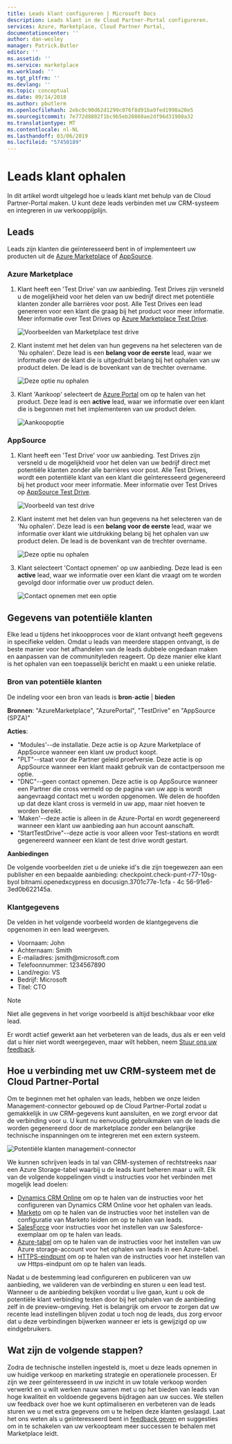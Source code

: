 ```yaml
---
title: Leads klant configureren | Microsoft Docs
description: Leads klant in de Cloud Partner-Portal configureren.
services: Azure, Marketplace, Cloud Partner Portal,
documentationcenter: ''
author: dan-wesley
manager: Patrick.Butler
editor: ''
ms.assetid: ''
ms.service: marketplace
ms.workload: ''
ms.tgt_pltfrm: ''
ms.devlang: ''
ms.topic: conceptual
ms.date: 09/14/2018
ms.author: pbutlerm
ms.openlocfilehash: 2ebc0c90d62d1299c076f8d91ba9fed1998a20e5
ms.sourcegitcommit: 7e772d8802f1bc9b5eb20860ae2df96d31908a32
ms.translationtype: MT
ms.contentlocale: nl-NL
ms.lasthandoff: 03/06/2019
ms.locfileid: "57450189"
---
```

<a name="get-customer-leads"></a>Leads klant ophalen
==================

In dit artikel wordt uitgelegd hoe u leads klant met behulp van de Cloud Partner-Portal maken. U kunt deze leads verbinden met uw CRM-systeem en integreren in uw verkooppijplijn.

## <a name="leads"></a>Leads

Leads zijn klanten die geïnteresseerd bent in of implementeert uw producten uit de [Azure Marketplace](https://azuremarketplace.microsoft.com/) of [AppSource](https://appsource.microsoft.com).

### <a name="azure-marketplace"></a>Azure Marketplace

1.  Klant heeft een 'Test Drive' van uw aanbieding. Test Drives zijn versneld u de mogelijkheid voor het delen van uw bedrijf direct met potentiële klanten zonder alle barrières voor post. Alle Test Drives een lead genereren voor een klant die graag bij het product voor meer informatie. Meer informatie over Test Drives op [Azure Marketplace Test Drive](https://azuremarketplace.azureedge.net/documents/azure-marketplace-test-drive-program.pdf).

    ![Voorbeelden van Marketplace test drive](./media/cloud-partner-portal-get-customer-leads/test-drive-offer.png)
 

<!-- -->

2.  Klant instemt met het delen van hun gegevens na het selecteren van de 'Nu ophalen'. Deze lead is een **belang voor de eerste** lead, waar we informatie over de klant die is uitgedrukt belang bij het ophalen van uw product delen. De lead is de bovenkant van de trechter overname.

    ![Deze optie nu ophalen](./media/cloud-partner-portal-get-customer-leads/get-it-now-button.png)

3.  Klant 'Aankoop' selecteert de [Azure Portal](https://portal.azure.com/) om op te halen van het product. Deze lead is een **active** lead, waar we informatie over een klant die is begonnen met het implementeren van uw product delen.

    ![Aankoopoptie](./media/cloud-partner-portal-get-customer-leads/purchase-button.png)


### <a name="appsource"></a>AppSource

1.  Klant heeft een 'Test Drive' voor uw aanbieding. Test Drives zijn versneld u de mogelijkheid voor het delen van uw bedrijf direct met potentiële klanten zonder alle barrières voor post. Alle Test Drives, wordt een potentiële klant van een klant die geïnteresseerd gegenereerd bij het product voor meer informatie. Meer informatie over Test Drives op [AppSource Test Drive](https://appsource.microsoft.com/blogs/want-to-try-an-app-take-a-test-drive).

    ![Voorbeeld van test drive](./media/cloud-partner-portal-get-customer-leads/test-drive-offer-2.png)

2.  Klant instemt met het delen van hun gegevens na het selecteren van de 'Nu ophalen'. Deze lead is een **belang voor de eerste** lead, waar we informatie over klant wie uitdrukking belang bij het ophalen van uw product delen. De lead is de bovenkant van de trechter overname.

      ![Deze optie nu ophalen](./media/cloud-partner-portal-get-customer-leads/get-it-now-button-2.png)


3.  Klant selecteert 'Contact opnemen' op uw aanbieding. Deze lead is een **active** lead, waar we informatie over een klant die vraagt om te worden gevolgd door informatie over uw product delen.

    ![Contact opnemen met een optie](./media/cloud-partner-portal-get-customer-leads/contact-me-image.png)

<a name="lead-data"></a>Gegevens van potentiële klanten
---------

Elke lead u tijdens het inkoopproces voor de klant ontvangt heeft gegevens in specifieke velden. Omdat u leads van meerdere stappen ontvangt, is de beste manier voor het afhandelen van de leads dubbele ongedaan maken en aanpassen van de communityleden reageert. Op deze manier elke klant is het ophalen van een toepasselijk bericht en maakt u een unieke relatie.

### <a name="lead-source"></a>Bron van potentiële klanten

De indeling voor een bron van leads is **bron**-**actie** |  **bieden**

**Bronnen**: "AzureMarketplace", "AzurePortal", "TestDrive" en "AppSource (SPZA)"

**Acties**:
- "Modules'--de installatie. Deze actie is op Azure Marketplace of AppSource wanneer een klant uw product koopt.
- "PLT"--staat voor de Partner geleid proefversie. Deze actie is op AppSource wanneer een klant maakt gebruik van de contactpersoon me optie.
- "DNC"--geen contact opnemen. Deze actie is op AppSource wanneer een Partner die cross vermeld op de pagina van uw app is wordt aangevraagd contact met u worden opgenomen. We delen de hoofden up dat deze klant cross is vermeld in uw app, maar niet hoeven te worden bereikt.
- 'Maken'--deze actie is alleen in de Azure-Portal en wordt gegenereerd wanneer een klant uw aanbieding aan hun account aanschaft.
- "StartTestDrive"--deze actie is voor alleen voor Test-stations en wordt gegenereerd wanneer een klant de test drive wordt gestart.

**Aanbiedingen**

De volgende voorbeelden ziet u de unieke id's die zijn toegewezen aan een publisher en een bepaalde aanbieding: checkpoint.check-punt-r77-10sg-byol bitnami.openedxcypress en docusign.3701c77e-1cfa - 4c 56-91e6-3ed0b622145a.


### <a name="customer-info"></a>Klantgegevens

De velden in het volgende voorbeeld worden de klantgegevens die opgenomen in een lead weergeven.
- Voornaam: John
- Achternaam: Smith
- E-mailadres: jsmith\@microsoft.com
- Telefoonnummer: 1234567890
- Land/regio: VS
- Bedrijf: Microsoft
- Titel: CTO

>[!Note]
>Niet alle gegevens in het vorige voorbeeld is altijd beschikbaar voor elke lead.

Er wordt actief gewerkt aan het verbeteren van de leads, dus als er een veld dat u hier niet wordt weergegeven, maar wilt hebben, neem [Stuur ons uw feedback](mailto:AzureMarketOnboard@microsoft.com).

<a name="how-to-connect-your-crm-system-with-the-cloud-partner-portal"></a>Hoe u verbinding met uw CRM-systeem met de Cloud Partner-Portal
------------------------------------------------------------

Om te beginnen met het ophalen van leads, hebben we onze leiden Management-connector gebouwd op de Cloud Partner-Portal zodat u gemakkelijk in uw CRM-gegevens kunt aansluiten, en we zorgt ervoor dat de verbinding voor u. U kunt nu eenvoudig gebruikmaken van de leads die worden gegenereerd door de marketplace zonder een belangrijke technische inspanningen om te integreren met een extern systeem.

![Potentiële klanten management-connector](./media/cloud-partner-portal-get-customer-leads/lead-management-connector.png)

We kunnen schrijven leads in tal van CRM-systemen of rechtstreeks naar een Azure Storage-tabel waarbij u de leads kunt beheren maar u wilt. Elk van de volgende koppelingen vindt u instructies voor het verbinden met mogelijk lead doelen:

-   [Dynamics CRM Online](./cloud-partner-portal-lead-management-instructions-dynamics.md) om op te halen van de instructies voor het configureren van Dynamics CRM Online voor het ophalen van leads.
-   [Marketo](./cloud-partner-portal-lead-management-instructions-marketo.md) om op te halen van de instructies voor het instellen van de configuratie van Marketo leiden om op te halen van leads.
-    [SalesForce](./cloud-partner-portal-lead-management-instructions-salesforce.md) voor instructies voor het instellen van uw Salesforce-exemplaar om op te halen van leads.
-    [Azure-tabel](./cloud-partner-portal-lead-management-instructions-azure-table.md) om op te halen van de instructies voor het instellen van uw Azure storage-account voor het ophalen van leads in een Azure-tabel.
-   [HTTPS-eindpunt](./cloud-partner-portal-lead-management-instructions-https.md) om op te halen van de instructies voor het instellen van uw Https-eindpunt om op te halen van leads.

Nadat u de bestemming lead configureren en publiceren van uw aanbieding, we valideren van de verbinding en sturen u een lead test. Wanneer u de aanbieding bekijken voordat u live gaan, kunt u ook de potentiële klant verbinding testen door bij het ophalen van de aanbieding zelf in de preview-omgeving. Het is belangrijk om ervoor te zorgen dat uw recente lead instellingen blijven zodat u toch nog de leads, dus zorg ervoor dat u deze verbindingen bijwerken wanneer er iets is gewijzigd op uw eindgebruikers.

<a name="what-next"></a>Wat zijn de volgende stappen?
----------

Zodra de technische instellen ingesteld is, moet u deze leads opnemen in uw huidige verkoop en marketing strategie en operationele processen. Er zijn we zeer geïnteresseerd in uw inzicht in uw totale verkoop worden verwerkt en u wilt werken nauw samen met u op het bieden van leads van hoge kwaliteit en voldoende gegevens bijdragen aan uw succes. We stellen uw feedback over hoe we kunt optimaliseren en verbeteren van de leads sturen we u met extra gegevens om u te helpen deze klanten geslaagd. Laat het ons weten als u geïnteresseerd bent in [feedback geven](mailto:AzureMarketOnboard@microsoft.com) en suggesties om in te schakelen van uw verkoopteam meer successen te behalen met Marketplace leidt.
